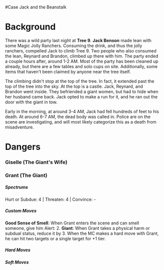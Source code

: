 #Case Jack and the Beanstalk
# Background
There was a wild party last night at **Tree 9**. **Jack Benson** made lean with some Magic Jolly Ranchers. Consuming the drink, and thus the jolly ranchers, compelled Jack to climb Tree 9. Two people who also consumed the lean, Reynard and Brandon, climbed up there with him.
	The party ended a couple hours after, around 1-2 AM. Most of the party has been cleaned up already, but there are a few tables and solo cups on site. Additionally, some items that haven't been claimed by anyone near the tree itself.

The climbing didn't stop at the top of the tree. In fact, it extended past the top of the tree into the sky. At the top is a castle. Jack, Reynard, and Brandon went inside. They befriended a giant women, but had to hide when her husband came back. Jack opted to make a run for it, and he ran out the door with the giant in tow.

Early in the morning, at around 3-4 AM, Jack had fell hundreds of feet to his death. At around 6-7 AM, the dead body was called in. Police are on the scene are investigating, and will most likely categorize this as a death from misadventure.

# Dangers
### Giselle (The Giant's Wife)

### Grant (The Giant)
##### Spectrums
Hurt or Subdue: 4 | Threaten: 4 | Convince: -
##### **Custom Moves**
**Good Sense of Smell**: When Grant enters the scene and can smell someone, give him Alert: 2.
**Giant**: When Grant takes a physical harm or subdual status, reduce it by 3. When the MC makes a hard move with Grant, he can hit two targets or a single target for +1 tier.

##### Hard Moves
##### Soft Moves